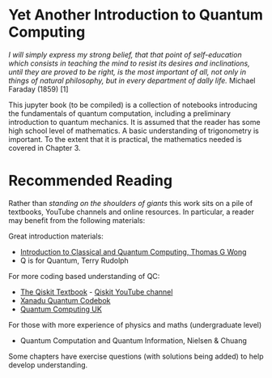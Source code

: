 # Yet Another Introduction to Quantum Computing

*I will simply express my strong belief, that that point of self-education which consists in teaching the mind to resist its desires and inclinations, until they are proved to be right, is the most important of all, not only in things of natural philosophy, but in every department of dally life.* Michael Faraday (1859) [1]


This jupyter book (to be compiled) is a collection of notebooks introducing the fundamentals of quantum computation, including a preliminary introduction to quantum mechanics. It is assumed that the reader has some high school level of mathematics. A basic understanding of trigonometry is important. To the extent that it is practical, the mathematics needed is covered in Chapter 3. 

# Recommended Reading 

Rather than *standing on the shoulders of giants* this work sits on a pile of textbooks, YouTube channels and online resources. In particular, a reader may benefit from the following materials: 

Great introduction materials:

- [Introduction to Classical and Quantum Computing, Thomas G Wong](http://www.thomaswong.net/introduction-to-classical-and-quantum-computing-1e2p.pdf)
- Q is for Quantum, Terry Rudolph


For more coding based understanding of QC:

- [The Qiskit Textbook](https://qiskit.org/textbook/preface.html) 
        - [Qiskit YouTube channel](https://www.youtube.com/c/qiskit)
- [Xanadu Quantum Codebok](https://codebook.xanadu.ai/) 
- [Quantum Computing UK](https://quantumcomputinguk.org/)


For those with more experience of physics and maths (undergraduate level)

- Quantum Computation and Quantum Information, Nielsen & Chuang 

Some chapters have exercise questions (with solutions being added) to help develop understanding. 
